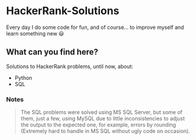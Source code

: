 # HackerRank-Solutions

Every day I do some code for fun, and of course... to improve myself and learn something new :smiley:

## What can you find here?

Solutions to HackerRank problems, until now, about:

+ Python
+ SQL

### Notes

> The SQL problems were solved using MS SQL Server, but some of them, just a few, using MySQL due to little inconsistencies to adjust the output to the expected one, for example, errors by rounding (Extremely hard to handle in MS SQL without ugly code on occasion).

